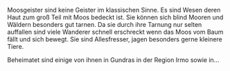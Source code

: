 Moosgeister sind keine Geister im klassischen Sinne. Es sind Wesen deren Haut zum groß Teil mit Moos bedeckt ist. Sie können sich blind Mooren und Wäldern besonders gut tarnen. 
Da sie durch ihre Tarnung nur selten auffallen sind viele Wanderer schnell erschreckt wenn das Moos vom Baum fällt und sich bewegt. 
Sie sind Allesfresser, jagen besonders gerne kleinere Tiere. 

Beheimatet sind einige von ihnen in Gundras in der Region Irmo sowie in... 
